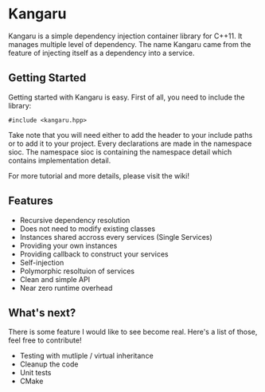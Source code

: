 Kangaru
=======
Kangaru is a simple dependency injection container library for C++11. It manages multiple level of dependency. The name Kangaru came from the feature of injecting itself as a dependency into a service.

Getting Started
---------------
Getting started with Kangaru is easy. First of all, you need to include the library:

    #include <kangaru.hpp>

Take note that you will need either to add the header to your include paths or to add it to your project.
Every declarations are made in the namespace sioc.
The namespace sioc is containing the namespace detail which contains implementation detail.

For more tutorial and more details, please visit the wiki!

Features
--------
 * Recursive dependency resolution
 * Does not need to modify existing classes
 * Instances shared accross every services (Single Services)
 * Providing your own instances
 * Providing callback to construct your services
 * Self-injection
 * Polymorphic resoltuion of services
 * Clean and simple API
 * Near zero runtime overhead

What's next?
------------
There is some feature I would like to see become real. Here's a list of those, feel free to contribute!
 * Testing with mutliple / virtual inheritance
 * Cleanup the code
 * Unit tests
 * CMake

